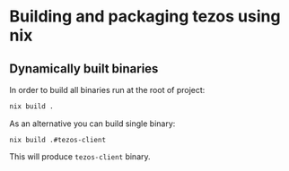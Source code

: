 <!--
   - SPDX-FileCopyrightText: 2022 Oxhead Alpha
   - SPDX-License-Identifier: LicenseRef-MIT-OA
   -->

# Building and packaging tezos using nix

## Dynamically built binaries

In order to build all binaries run at the root of project:
```bash
nix build .
```

As an alternative you can build single binary:
```
nix build .#tezos-client
```

This will produce `tezos-client` binary.
